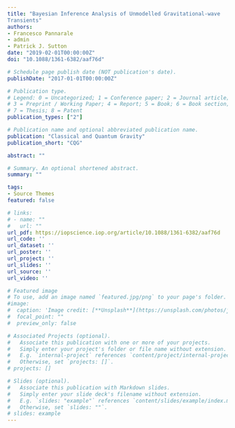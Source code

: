 ```yaml
---
title: "Bayesian Inference Analysis of Unmodelled Gravitational-wave
Transients"
authors:
- Francesco Pannarale
- admin
- Patrick J. Sutton
date: "2019-02-01T00:00:00Z"
doi: "10.1088/1361-6382/aaf76d"

# Schedule page publish date (NOT publication's date).
publishDate: "2017-01-01T00:00:00Z"

# Publication type.
# Legend: 0 = Uncategorized; 1 = Conference paper; 2 = Journal article;
# 3 = Preprint / Working Paper; 4 = Report; 5 = Book; 6 = Book section;
# 7 = Thesis; 8 = Patent
publication_types: ["2"]

# Publication name and optional abbreviated publication name.
publication: "Classical and Quantum Gravity"
publication_short: "CQG"

abstract: ""

# Summary. An optional shortened abstract.
summary: ""

tags:
- Source Themes
featured: false

# links:
# - name: ""
#   url: ""
url_pdf: https://iopscience.iop.org/article/10.1088/1361-6382/aaf76d
url_code: ''
url_dataset: ''
url_poster: ''
url_project: ''
url_slides: ''
url_source: ''
url_video: ''

# Featured image
# To use, add an image named `featured.jpg/png` to your page's folder. 
#image:
#  caption: 'Image credit: [**Unsplash**](https://unsplash.com/photos/jdD8gXaTZsc)'
#  focal_point: ""
#  preview_only: false

# Associated Projects (optional).
#   Associate this publication with one or more of your projects.
#   Simply enter your project's folder or file name without extension.
#   E.g. `internal-project` references `content/project/internal-project/index.md`.
#   Otherwise, set `projects: []`.
# projects: []

# Slides (optional).
#   Associate this publication with Markdown slides.
#   Simply enter your slide deck's filename without extension.
#   E.g. `slides: "example"` references `content/slides/example/index.md`.
#   Otherwise, set `slides: ""`.
# slides: example
---
```

